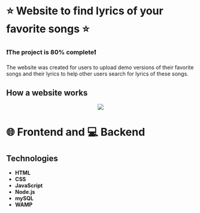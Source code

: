 # ⭐ Website to find lyrics of your favorite songs ⭐

### ❗The project is 80% complete❗

The website was created for users to upload demo versions of their favorite songs and their lyrics to help other users search for lyrics of these songs.

## How a website works

<p align="center">
  <img src="#">
</p>

 
# 🌐 Frontend and 💻 Backend

## Technologies
- **HTML**
- **CSS**
- **JavaScript**
- **Node.js**
- **mySQL**
- **WAMP**

